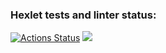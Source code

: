 ### Hexlet tests and linter status:
[![Actions Status](https://github.com/L1xe1n/java-project-lvl1/workflows/hexlet-check/badge.svg)](https://github.com/L1xe1n/java-project-lvl1/actions)
<a href="https://codeclimate.com/github/L1xe1n/java-project-lvl1/maintainability"><img src="https:??api.codeclimate.com/v1/badges/bc29ea48f71f9710ebe4/maintainability" /></a>
